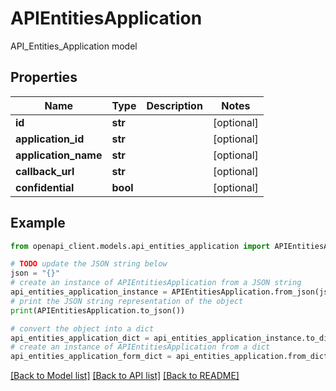 # APIEntitiesApplication

API_Entities_Application model

## Properties

Name | Type | Description | Notes
------------ | ------------- | ------------- | -------------
**id** | **str** |  | [optional] 
**application_id** | **str** |  | [optional] 
**application_name** | **str** |  | [optional] 
**callback_url** | **str** |  | [optional] 
**confidential** | **bool** |  | [optional] 

## Example

```python
from openapi_client.models.api_entities_application import APIEntitiesApplication

# TODO update the JSON string below
json = "{}"
# create an instance of APIEntitiesApplication from a JSON string
api_entities_application_instance = APIEntitiesApplication.from_json(json)
# print the JSON string representation of the object
print(APIEntitiesApplication.to_json())

# convert the object into a dict
api_entities_application_dict = api_entities_application_instance.to_dict()
# create an instance of APIEntitiesApplication from a dict
api_entities_application_form_dict = api_entities_application.from_dict(api_entities_application_dict)
```
[[Back to Model list]](../README.md#documentation-for-models) [[Back to API list]](../README.md#documentation-for-api-endpoints) [[Back to README]](../README.md)


